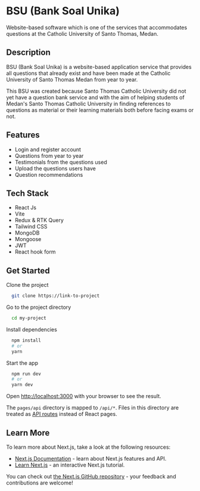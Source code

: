 
# BSU (Bank Soal Unika)

Website-based software which is one of the services that accommodates questions at the Catholic University of Santo Thomas, Medan.

## Description
BSU (Bank Soal Unika) is a website-based application service that provides all questions that already exist and have been made at the Catholic University of Santo Thomas Medan from year to year.

This BSU was created because Santo Thomas Catholic University did not yet have a question bank service and with the aim of helping students of Medan's Santo Thomas Catholic University in finding references to questions as material or their learning materials both before facing exams or not.



## Features

- Login and register account
- Questions from year to year
- Testimonials from the questions used
- Upload the questions users have
- Question recommendations


## Tech Stack

- React Js
- Vite
- Redux & RTK Query
- Tailwind CSS
- MongoDB
- Mongoose
- JWT
- React hook form

## Get Started

Clone the project

```bash
  git clone https://link-to-project
```

Go to the project directory

```bash
  cd my-project
```

Install dependencies

```bash
  npm install
  # or
  yarn
```

Start the app

```bash
  npm run dev
  # or
  yarn dev
```

Open [http://localhost:3000](http://localhost:3009) with your browser to see the result.

The `pages/api` directory is mapped to `/api/*`. Files in this directory are treated as [API routes](https://nextjs.org/docs/api-routes/introduction) instead of React pages.

## Learn More

To learn more about Next.js, take a look at the following resources:

- [Next.js Documentation](https://nextjs.org/docs) - learn about Next.js features and API.
- [Learn Next.js](https://nextjs.org/learn) - an interactive Next.js tutorial.

You can check out [the Next.js GitHub repository](https://github.com/vercel/next.js/) - your feedback and contributions are welcome!
